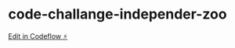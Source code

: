 # code-challange-independer-zoo

[Edit in Codeflow ⚡️](https://stackblitz.com/~/github.com/rabbithunter0502/code-challange-independer-zoo)